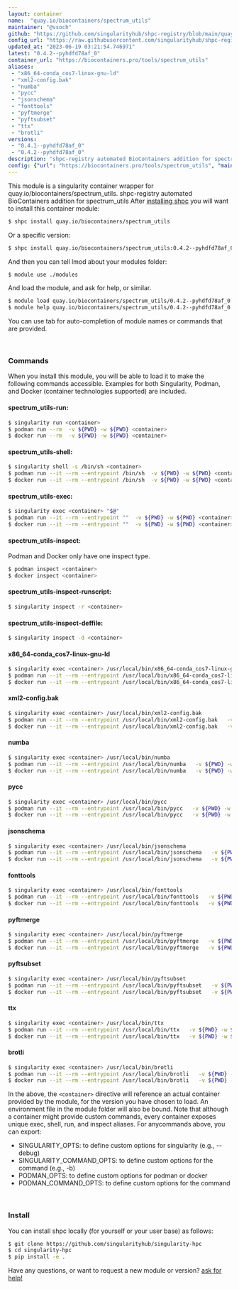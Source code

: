 ```yaml
---
layout: container
name:  "quay.io/biocontainers/spectrum_utils"
maintainer: "@vsoch"
github: "https://github.com/singularityhub/shpc-registry/blob/main/quay.io/biocontainers/spectrum_utils/container.yaml"
config_url: "https://raw.githubusercontent.com/singularityhub/shpc-registry/main/quay.io/biocontainers/spectrum_utils/container.yaml"
updated_at: "2023-06-19 03:21:54.746971"
latest: "0.4.2--pyhdfd78af_0"
container_url: "https://biocontainers.pro/tools/spectrum_utils"
aliases:
 - "x86_64-conda_cos7-linux-gnu-ld"
 - "xml2-config.bak"
 - "numba"
 - "pycc"
 - "jsonschema"
 - "fonttools"
 - "pyftmerge"
 - "pyftsubset"
 - "ttx"
 - "brotli"
versions:
 - "0.4.1--pyhdfd78af_0"
 - "0.4.2--pyhdfd78af_0"
description: "shpc-registry automated BioContainers addition for spectrum_utils"
config: {"url": "https://biocontainers.pro/tools/spectrum_utils", "maintainer": "@vsoch", "description": "shpc-registry automated BioContainers addition for spectrum_utils", "latest": {"0.4.2--pyhdfd78af_0": "sha256:befd05a0853d305c7c4c15d0e077d0236ca4976253b50004bdc1e4b6d95be950"}, "tags": {"0.4.1--pyhdfd78af_0": "sha256:45459d22a493021f0d988ef7d09b8fefe63947cd0a98e2418d26883c254b2700", "0.4.2--pyhdfd78af_0": "sha256:befd05a0853d305c7c4c15d0e077d0236ca4976253b50004bdc1e4b6d95be950"}, "docker": "quay.io/biocontainers/spectrum_utils", "aliases": {"x86_64-conda_cos7-linux-gnu-ld": "/usr/local/bin/x86_64-conda_cos7-linux-gnu-ld", "xml2-config.bak": "/usr/local/bin/xml2-config.bak", "numba": "/usr/local/bin/numba", "pycc": "/usr/local/bin/pycc", "jsonschema": "/usr/local/bin/jsonschema", "fonttools": "/usr/local/bin/fonttools", "pyftmerge": "/usr/local/bin/pyftmerge", "pyftsubset": "/usr/local/bin/pyftsubset", "ttx": "/usr/local/bin/ttx", "brotli": "/usr/local/bin/brotli"}}
---
```


This module is a singularity container wrapper for quay.io/biocontainers/spectrum_utils.
shpc-registry automated BioContainers addition for spectrum_utils
After [installing shpc](#install) you will want to install this container module:


```bash
$ shpc install quay.io/biocontainers/spectrum_utils
```

Or a specific version:

```bash
$ shpc install quay.io/biocontainers/spectrum_utils:0.4.2--pyhdfd78af_0
```

And then you can tell lmod about your modules folder:

```bash
$ module use ./modules
```

And load the module, and ask for help, or similar.

```bash
$ module load quay.io/biocontainers/spectrum_utils/0.4.2--pyhdfd78af_0
$ module help quay.io/biocontainers/spectrum_utils/0.4.2--pyhdfd78af_0
```

You can use tab for auto-completion of module names or commands that are provided.

<br>

### Commands

When you install this module, you will be able to load it to make the following commands accessible.
Examples for both Singularity, Podman, and Docker (container technologies supported) are included.

#### spectrum_utils-run:

```bash
$ singularity run <container>
$ podman run --rm  -v ${PWD} -w ${PWD} <container>
$ docker run --rm  -v ${PWD} -w ${PWD} <container>
```

#### spectrum_utils-shell:

```bash
$ singularity shell -s /bin/sh <container>
$ podman run --it --rm --entrypoint /bin/sh  -v ${PWD} -w ${PWD} <container>
$ docker run --it --rm --entrypoint /bin/sh  -v ${PWD} -w ${PWD} <container>
```

#### spectrum_utils-exec:

```bash
$ singularity exec <container> "$@"
$ podman run --it --rm --entrypoint ""  -v ${PWD} -w ${PWD} <container> "$@"
$ docker run --it --rm --entrypoint ""  -v ${PWD} -w ${PWD} <container> "$@"
```

#### spectrum_utils-inspect:

Podman and Docker only have one inspect type.

```bash
$ podman inspect <container>
$ docker inspect <container>
```

#### spectrum_utils-inspect-runscript:

```bash
$ singularity inspect -r <container>
```

#### spectrum_utils-inspect-deffile:

```bash
$ singularity inspect -d <container>
```


#### x86_64-conda_cos7-linux-gnu-ld

```bash
$ singularity exec <container> /usr/local/bin/x86_64-conda_cos7-linux-gnu-ld
$ podman run --it --rm --entrypoint /usr/local/bin/x86_64-conda_cos7-linux-gnu-ld   -v ${PWD} -w ${PWD} <container> -c " $@"
$ docker run --it --rm --entrypoint /usr/local/bin/x86_64-conda_cos7-linux-gnu-ld   -v ${PWD} -w ${PWD} <container> -c " $@"
```


#### xml2-config.bak

```bash
$ singularity exec <container> /usr/local/bin/xml2-config.bak
$ podman run --it --rm --entrypoint /usr/local/bin/xml2-config.bak   -v ${PWD} -w ${PWD} <container> -c " $@"
$ docker run --it --rm --entrypoint /usr/local/bin/xml2-config.bak   -v ${PWD} -w ${PWD} <container> -c " $@"
```


#### numba

```bash
$ singularity exec <container> /usr/local/bin/numba
$ podman run --it --rm --entrypoint /usr/local/bin/numba   -v ${PWD} -w ${PWD} <container> -c " $@"
$ docker run --it --rm --entrypoint /usr/local/bin/numba   -v ${PWD} -w ${PWD} <container> -c " $@"
```


#### pycc

```bash
$ singularity exec <container> /usr/local/bin/pycc
$ podman run --it --rm --entrypoint /usr/local/bin/pycc   -v ${PWD} -w ${PWD} <container> -c " $@"
$ docker run --it --rm --entrypoint /usr/local/bin/pycc   -v ${PWD} -w ${PWD} <container> -c " $@"
```


#### jsonschema

```bash
$ singularity exec <container> /usr/local/bin/jsonschema
$ podman run --it --rm --entrypoint /usr/local/bin/jsonschema   -v ${PWD} -w ${PWD} <container> -c " $@"
$ docker run --it --rm --entrypoint /usr/local/bin/jsonschema   -v ${PWD} -w ${PWD} <container> -c " $@"
```


#### fonttools

```bash
$ singularity exec <container> /usr/local/bin/fonttools
$ podman run --it --rm --entrypoint /usr/local/bin/fonttools   -v ${PWD} -w ${PWD} <container> -c " $@"
$ docker run --it --rm --entrypoint /usr/local/bin/fonttools   -v ${PWD} -w ${PWD} <container> -c " $@"
```


#### pyftmerge

```bash
$ singularity exec <container> /usr/local/bin/pyftmerge
$ podman run --it --rm --entrypoint /usr/local/bin/pyftmerge   -v ${PWD} -w ${PWD} <container> -c " $@"
$ docker run --it --rm --entrypoint /usr/local/bin/pyftmerge   -v ${PWD} -w ${PWD} <container> -c " $@"
```


#### pyftsubset

```bash
$ singularity exec <container> /usr/local/bin/pyftsubset
$ podman run --it --rm --entrypoint /usr/local/bin/pyftsubset   -v ${PWD} -w ${PWD} <container> -c " $@"
$ docker run --it --rm --entrypoint /usr/local/bin/pyftsubset   -v ${PWD} -w ${PWD} <container> -c " $@"
```


#### ttx

```bash
$ singularity exec <container> /usr/local/bin/ttx
$ podman run --it --rm --entrypoint /usr/local/bin/ttx   -v ${PWD} -w ${PWD} <container> -c " $@"
$ docker run --it --rm --entrypoint /usr/local/bin/ttx   -v ${PWD} -w ${PWD} <container> -c " $@"
```


#### brotli

```bash
$ singularity exec <container> /usr/local/bin/brotli
$ podman run --it --rm --entrypoint /usr/local/bin/brotli   -v ${PWD} -w ${PWD} <container> -c " $@"
$ docker run --it --rm --entrypoint /usr/local/bin/brotli   -v ${PWD} -w ${PWD} <container> -c " $@"
```



In the above, the `<container>` directive will reference an actual container provided
by the module, for the version you have chosen to load. An environment file in the
module folder will also be bound. Note that although a container
might provide custom commands, every container exposes unique exec, shell, run, and
inspect aliases. For anycommands above, you can export:

 - SINGULARITY_OPTS: to define custom options for singularity (e.g., --debug)
 - SINGULARITY_COMMAND_OPTS: to define custom options for the command (e.g., -b)
 - PODMAN_OPTS: to define custom options for podman or docker
 - PODMAN_COMMAND_OPTS: to define custom options for the command

<br>

### Install

You can install shpc locally (for yourself or your user base) as follows:

```bash
$ git clone https://github.com/singularityhub/singularity-hpc
$ cd singularity-hpc
$ pip install -e .
```

Have any questions, or want to request a new module or version? [ask for help!](https://github.com/singularityhub/singularity-hpc/issues)